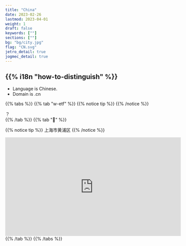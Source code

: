 ```yaml
---
title: "China"
date: 2023-02-26
lastmod: 2023-04-01
weight: 1
draft: false
keywords: [""]
sections: [""]
bg: "bg/city.jpg"
flag: "CN.svg"
jetro_detail: true
jogmec_detail: true
---
```


<div class="main-desciption country-description">
    <h2 class="section-title">{{% i18n "how-to-distinguish" %}}</h2>
    <ul class="rule-list">
        <li>Language is <span class="quiz">Chinese</span>.</li>
        <li>Domain is <span class="quiz">.cn</span></li>
    </ul>
</div>


{{% tabs %}}
{{% tab "w-etf" %}}
{{% notice tip %}}
{{% /notice %}}
<div class="googlemap-if">
？
</div>
{{% /tab %}}
{{% tab "🎵" %}}

{{% notice tip %}}
<span class="quiz">上海市黄浦区</span>
{{% /notice %}}

<div class="googlemap-if">
<iframe width="560" height="315" src="https://www.youtube.com/embed/-LZxk09LNaM?start=11" title="YouTube video player" frameborder="0" allow="accelerometer; autoplay; clipboard-write; encrypted-media; gyroscope; picture-in-picture; web-share" allowfullscreen></iframe>
</div>
{{% /tab %}}
{{% /tabs %}}
